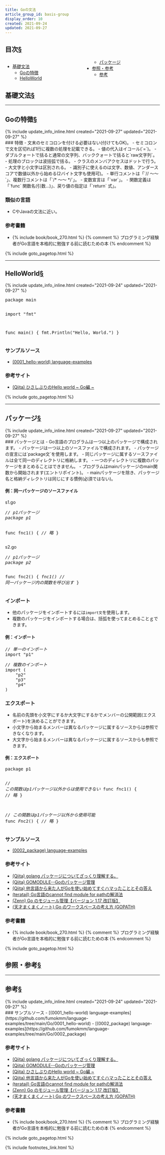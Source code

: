 ```yaml
---
title: Goの文法
article_group_id: basis-group
display_order: 10
created: 2021-09-24
updated: 2021-09-27
---
```


## <a name="index">目次</a><a class="heading-anchor-permalink" href="#目次">§</a>

<div style="column-count: 2;">
    <ul id="index_ul">
        <li><a href="#基礎文法">基礎文法</a>
            <ul>
                <li><a href="#Goの特徴">Goの特徴</a></li>
                <li><a href="#HelloWorld">HelloWorld</a></li>
                <li><a href="#パッケージ">パッケージ</a></li>
            </ul>
        </li>
        <li><a href="#参照・参考">参照・参考</a>
            <ul>
                <li><a href="#参考">参考</a></li>
            </ul>
        </li>
    </ul>
</div>

## <a name="基礎文法">基礎文法</a><a class="heading-anchor-permalink" href="#基礎文法">§</a>
* * *
## <a name="Goの特徴">Goの特徴</a><a class="heading-anchor-permalink" href="#Goの特徴">§</a>
<div class="chapter-updated">{% include update_info_inline.html created="2021-09-27" updated="2021-09-27" %}</div>
### 特徴
- 文末のセミコロンを付ける必要はない(付けてもOK)。
- セミコロンで文を区切れば1行に複数の処理を記載できる。
- 値の代入はイコール(`=`)。
- ダブルクォートで括ると通常の文字列、バッククォートで括ると`raw文字列`。
- 処理のブロックは波括弧で括る。
- クラスのメンバアクセスはドットで行う。
- 大文字と小文字は区別される。
- 識別子に使えるのは文字、数値、アンダースコアで数値以外から始める(2バイト文字も使用可)。
- 単行コメントは「`// ～～`」、複数行コメントは「`/* ～～ */`」。
- 変数宣言は「`var`」。
- 関数定義は「`func` 関数名(引数...)」、戻り値の指定は「`return` 式」。

### 類似の言語
- CやJavaの文法に近い。

### 参考書籍
- {% include book/book_270.html %} {% comment %} プログラミング経験者がGo言語を本格的に勉強する前に読むための本 {% endcomment %}

{% include goto_pagetop.html %}

* * *
## <a name="HelloWorld">HelloWorld</a><a class="heading-anchor-permalink" href="#HelloWorld">§</a>
<div class="chapter-updated">{% include update_info_inline.html created="2021-09-24" updated="2021-09-27" %}</div>
<div class="code-box no-title">
<pre>
package main

import "fmt"

func main() {
	fmt.Println("Hello, World.")
}
</pre>
</div>

### サンプルソース
- [(0001_hello-world) language-examples](https://github.com/fumokmm/language-examples/tree/main/Go/0001_hello-world)

### 参考サイト
- [(Qiita) ひさしぶりのHello world ~ Go編 ~](https://qiita.com/kouyaf77@github/items/806394a9885dc2eae091)

{% include goto_pagetop.html %}

* * *
## <a name="パッケージ">パッケージ</a><a class="heading-anchor-permalink" href="#パッケージ">§</a>
<div class="chapter-updated">{% include update_info_inline.html created="2021-09-27" updated="2021-09-27" %}</div>
### パッケージとは
- Go言語のプログラムは一つ以上のパッケージで構成されます。
- パッケージは一つ以上のソースファイルで構成されます。
- パッケージの宣言には`package文`を使用します。
- 同じパッケージに属するソースファイルは全て同一のディレクトリに格納します。
- 一つのディレクトリに複数のパッケージをまとめることはできません。
- プログラムはmainパッケージのmain関数から開始されます(エントリポイント)。
- mainパッケージを除き、パッケージ名と格納ディレクトリは同じにする慣例(必須ではない)。

#### 例：同一パッケージのソースファイル
<div class="code-box">
<div class="title">s1.go</div>
<pre>
<em class="comment">// p1パッケージ</em>
<em>package p1</em>

func fnc1() {
    <em class="comment">// 略</em>
}
</pre>
</div>

<div class="code-box">
<div class="title">s2.go</div>
<pre>
<em class="comment">// p1パッケージ</em>
<em>package p2</em>

func fnc2() {
    <em class="blue">fnc1()</em> <em class="comment">// 同一パッケージ内の関数を呼び出す</em>
}
</pre>
</div>

### インポート
- 他のパッケージをインポートするには`import文`を使用します。
- 複数のパッケージをインポートする場合は、括弧を使ってまとめることｇできます。

#### 例：インポート
<div class="code-box no-title">
<pre>
<em class="comment">// 単一のインポート</em>
import "p1"
</pre>
</div>
<div class="code-box no-title">
<pre>
<em class="comment">// 複数のインポート</em>
import (
    "p2"
    "p3"
    "p4"
)
</pre>
</div>

### エクスポート
- 名前の先頭を小文字にするか大文字にするかでメンバーの公開範囲(エクスポート)を決めることができます。
- 小文字から始まるメンバーは異なるパッケージに属するソースからは参照できなくなります。
- 大文字から始まるメンバーは異なるパッケージに属するソースからも参照できます。

#### 例：エクスポート
<div class="code-box no-title">
<pre>
package p1

<em class="comment">// この関数はp1パッケージ以外からは使用できない</em>
func <em>f</em>nc1() {
    <em class="comment">// 略</em>
}

<em class="comment">// この関数はp1パッケージ以外から使用可能</em>
func <em>F</em>nc2() {
    <em class="comment">// 略</em>
}
</pre>
</div>

### サンプルソース
- [(0002_package) language-examples](https://github.com/fumokmm/language-examples/tree/main/Go/0002_package)

### 参考サイト
- [(Qiita) golang パッケージについてざっくり理解する。](https://qiita.com/pei0804/items/5f28b42d01fcadb3f765)
- [(Qiita) GOMODULE--Goのパッケージ管理](https://qiita.com/Syoitu/items/f221b52231703cebe8ff)
- [(Qiita) 他言語から来た人がGoを使い始めてすぐハマったこととその答え](https://qiita.com/mumoshu/items/0d2f2a13c6e9fc8da2a4)
- [(teratail) Go言語のcannot find module for pathの解消法](https://teratail.com/questions/345476)
- [(Zenn) Go のモジュール管理【バージョン 1.17 改訂版】](https://zenn.dev/spiegel/articles/20210223-go-module-aware-mode)
- [(天才まくまくノート) Go のワークスペースの考え方 (GOPATH)](https://maku77.github.io/hugo/go/workspace.html)

### 参考書籍
- {% include book/book_270.html %} {% comment %} プログラミング経験者がGo言語を本格的に勉強する前に読むための本 {% endcomment %}

{% include goto_pagetop.html %}

## <a name="参照・参考">参照・参考</a><a class="heading-anchor-permalink" href="#参照・参考">§</a>
* * *
## <a name="参考">参考</a><a class="heading-anchor-permalink" href="#参考">§</a>
<div class="chapter-updated">{% include update_info_inline.html created="2021-09-24" updated="2021-09-27" %}</div>
### サンプルソース
- [(0001_hello-world) language-examples](https://github.com/fumokmm/language-examples/tree/main/Go/0001_hello-world)
- [(0002_package) language-examples](https://github.com/fumokmm/language-examples/tree/main/Go/0002_package)

### 参考サイト
- [(Qiita) golang パッケージについてざっくり理解する。](https://qiita.com/pei0804/items/5f28b42d01fcadb3f765)
- [(Qiita) GOMODULE--Goのパッケージ管理](https://qiita.com/Syoitu/items/f221b52231703cebe8ff)
- [(Qiita) ひさしぶりのHello world ~ Go編 ~](https://qiita.com/kouyaf77@github/items/806394a9885dc2eae091)
- [(Qiita) 他言語から来た人がGoを使い始めてすぐハマったこととその答え](https://qiita.com/mumoshu/items/0d2f2a13c6e9fc8da2a4)
- [(teratail) Go言語のcannot find module for pathの解消法](https://teratail.com/questions/345476)
- [(Zenn) Go のモジュール管理【バージョン 1.17 改訂版】](https://zenn.dev/spiegel/articles/20210223-go-module-aware-mode)
- [(天才まくまくノート) Go のワークスペースの考え方 (GOPATH)](https://maku77.github.io/hugo/go/workspace.html)

### 参考書籍
- {% include book/book_270.html %} {% comment %} プログラミング経験者がGo言語を本格的に勉強する前に読むための本 {% endcomment %}

{% include goto_pagetop.html %}

{% include footnotes_link.html %}

